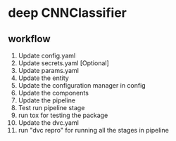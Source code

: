 # deep CNNClassifier

## workflow 

1. Update config.yaml
2. Update secrets.yaml [Optional]
3. Update params.yaml
4. Update the entity 
5. Update the configuration manager in config
6. Update the components
7. Update the pipeline 
8. Test run pipeline stage 
9. run tox for testing the package
10. Update the dvc.yaml
11. run  "dvc repro" for running all the stages in pipeline


